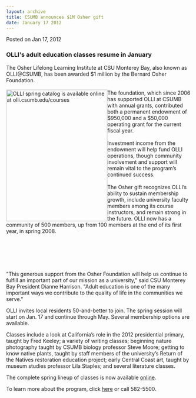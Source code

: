 ```yaml
---
layout: archive
title: CSUMB announces $1M Osher gift
date: January 17 2012
---
```





<span class="date">Posted on Jan 17, 2012    </span>
<h3>OLLI&apos;s adult education classes resume in January</h3>
<p>The Osher Lifelong Learning Institute at CSU Monterey Bay, also
known as OLLI@CSUMB, has been awarded $1 million by the Bernard
Osher Foundation.<br>
<br>
<img alt="OLLI spring catalog is available online at olli.csumb.edu/courses" src="http://news.csumb.edu/sites/default/files/65/attachments/news/images/olli_spring2012_thumbnail.jpg" style="float:left; width:275px; height:356px">The foundation,
which since 2006 has supported OLLI at CSUMB with annual grants,
contributed both a permanent endowment of $950,000 and a $50,000
operating grant for the current fiscal year.<br>
<br>
Investment income from the endowment will help fund OLLI
operations, though community involvement and support will remain
vital to the program&#x2019;s continued success.<br>
<br>
The Osher gift recognizes OLLI&#x2019;s ability to sustain membership
growth, include university faculty members among its course
instructors, and remain strong in the future. OLLI now has a
community of 500 members, up from 100 members at the end of its
first year, in spring 2008.</br></br></br></br></img></br></br></p>
<p>&quot;This generous support from the Osher Foundation will help us
continue to fulfill an important part of our mission as a
university,&quot; said CSU Monterey Bay President Dianne Harrison.
&quot;Adult education is one of the many important ways we contribute to
the quality of life in the communities we serve.&quot;</p>
<p>OLLI invites local residents 50-and-better to join. The spring
session will start on Jan. 17 and continue through May. Several
membership options are available.&#x2028;</p>
<p>Classes include a look at California&#x2019;s role in the 2012
presidential primary, taught by Fred Keeley; a variety of writing
classes; beginning nature photography taught by CSUMB biology
professor Steve Moore; getting to know native plants, taught by
staff members of the university&#x2019;s Return of the Natives restoration
education project; early Central Coast art, taught by museum
studies professor Lila Staples; and several literature classes.</p>
<p>The complete spring lineup of classes is now available <a href="http://olli.csumb.edu/courses" rel="nofollow">online</a>.</p>
<p>To learn more about the program, click <a href="http://olli.csumb.edu" rel="nofollow">here</a> or call
582-5500.<br>
&#xA0;</br></p>





